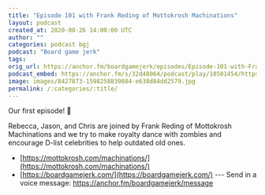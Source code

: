 ```yaml
---
title: "Episode 101 with Frank Reding of Mottokrosh Machinations"
layout: podcast
created_at: 2020-08-26 14:00:00 UTC
author: ""
categories: podcast bgj
podcast: "Board game jerk"
tags: 
orig_url: https://anchor.fm/boardgamejerk/episodes/Episode-101-with-Frank-Reding-of-Mottokrosh-Machinations-eij4ce
podcast_embed: https://anchor.fm/s/32d48064/podcast/play/18501454/https%3A%2F%2Fd3ctxlq1ktw2nl.cloudfront.net%2Fstaging%2F2020-7-24%2F101061363-44100-2-5b8817acf7566.m4a
image: images/8427873-1598258839884-e638d84dd2579.jpg
permalink: /:categories/:title/
---
```

Our first episode! 🥳

Rebecca, Jason, and Chris are joined by Frank Reding of Mottokrosh Machinations and we try to make royalty dance with zombies and encourage D-list celebrities to help outdated old ones.

- [https://mottokrosh.com/machinations/](https://mottokrosh.com/machinations/)
- [https://boardgamejerk.com/](https://boardgamejerk.com/)
--- Send in a voice message: https://anchor.fm/boardgamejerk/message
